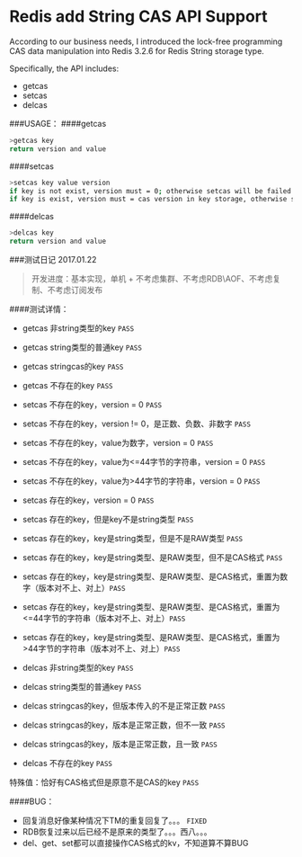 # Redis add String CAS API Support

According to our business needs, I introduced the lock-free programming CAS data manipulation into Redis 3.2.6 for Redis String storage type.

Specifically, the API includes:
- getcas 
- setcas 
- delcas

###USAGE：
####getcas
```sh
>getcas key
return version and value
```
####setcas
```sh
>setcas key value version
if key is not exist, version must = 0; otherwise setcas will be failed
if key is exist, version must = cas version in key storage, otherwise setcas will be failed
```
####delcas
```sh
>delcas key
return version and value
```

###测试日记 2017.01.22

>开发进度：基本实现，单机 + 不考虑集群、不考虑RDB\AOF、不考虑复制、不考虑订阅发布

####测试详情：
- getcas 非string类型的key `PASS`
- getcas string类型的普通key `PASS`
- getcas stringcas的key `PASS`
- getcas 不存在的key `PASS`

- setcas 不存在的key，version = 0 `PASS`
- setcas 不存在的key，version != 0，是正数、负数、非数字 `PASS`
- setcas 不存在的key，value为数字，version = 0 `PASS`
- setcas 不存在的key，value为<=44字节的字符串，version = 0 `PASS`
- setcas 不存在的key，value为>44字节的字符串，version = 0 `PASS`
- setcas 存在的key，version = 0 `PASS`
- setcas 存在的key，但是key不是string类型 `PASS`
- setcas 存在的key，key是string类型，但是不是RAW类型 `PASS`
- setcas 存在的key，key是string类型、是RAW类型，但不是CAS格式  `PASS`
- setcas 存在的key，key是string类型、是RAW类型、是CAS格式，重置为数字（版本对不上、对上）`PASS`
- setcas 存在的key，key是string类型、是RAW类型、是CAS格式，重置为<=44字节的字符串（版本对不上、对上）`PASS`
- setcas 存在的key，key是string类型、是RAW类型、是CAS格式，重置为>44字节的字符串（版本对不上、对上）`PASS`


- delcas 非string类型的key `PASS`
- delcas string类型的普通key `PASS`
- delcas stringcas的key，但版本传入的不是正常正数 `PASS`
- delcas stringcas的key，版本是正常正数，但不一致 `PASS`
- delcas stringcas的key，版本是正常正数，且一致 `PASS`
- delcas 不存在的key `PASS`


特殊值：恰好有CAS格式但是原意不是CAS的key `PASS`

####BUG：

- 回复消息好像某种情况下TM的重复回复了。。。 `FIXED`
- RDB恢复过来以后已经不是原来的类型了。。。西八。。。
- del、get、set都可以直接操作CAS格式的kv，不知道算不算BUG


